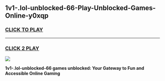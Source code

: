 
## 1v1-.lol-unblocked-66-Play-Unblocked-Games-Online-y0xqp
<h3>
<a href="https://premium76.site?title=1v1-.lol-unblocked-66&ref=25A">CLICK TO PLAY</a></h3>
<hr>

<h3>
<a href="https://premium76.site?title=1v1-.lol-unblocked-66&ref=25A">CLICK 2 PLAY</a>
  
</h3>

<a href="https://premium76.site?title=1v1-.lol-unblocked-66&ref=25A"><img src="https://clearcache.store/games.png"></a>


**1v1-.lol-unblocked-66 games unblocked: Your Gateway to Fun and Accessible Online Gaming**
